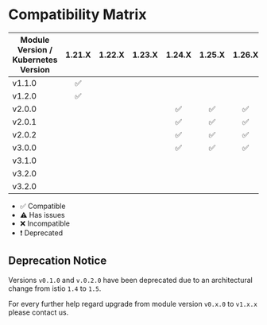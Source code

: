 # Compatibility Matrix

| Module Version / Kubernetes Version |       1.21.X       |       1.22.X       |       1.23.X       |       1.24.X       |       1.25.X       |       1.26.X       |       1.27.X       |       1.28.X       |       1.29.X       |       1.30.X       |       1.31.X       |       1.32.X       |
| ----------------------------------- | :----------------: | :----------------: | :----------------: | :----------------: | :----------------: | :----------------: | :----------------: | :----------------: | :----------------: | :----------------: | :----------------: | :----------------: |
| v1.1.0                              | :white_check_mark: |                    |                    |                    |                    |                    |                    |                    |                    |                    |                    |                    |
| v1.2.0                              | :white_check_mark: |                    |                    |                    |                    |                    |                    |                    |                    |                    |                    |                    |
| v2.0.0                              |                    |                    |                    | :white_check_mark: | :white_check_mark: | :white_check_mark: | :white_check_mark: |                    |                    |                    |                    |                    |
| v2.0.1                              |                    |                    |                    | :white_check_mark: | :white_check_mark: | :white_check_mark: | :white_check_mark: |                    |                    |                    |                    |                    |
| v2.0.2                              |                    |                    |                    | :white_check_mark: | :white_check_mark: | :white_check_mark: | :white_check_mark: |                    |                    |                    |                    |                    |
| v3.0.0                              |                    |                    |                    | :white_check_mark: | :white_check_mark: | :white_check_mark: | :white_check_mark: |                    |                    |                    |                    |                    |
| v3.1.0                              |                    |                    |                    |                    |                    |                    | :white_check_mark: | :white_check_mark: | :white_check_mark: |                    |                    |                    |
| v3.2.0                              |                    |                    |                    |                    |                    |                    | :white_check_mark: | :white_check_mark: | :white_check_mark: | :white_check_mark: |                    |                    |
| v3.2.0                              |                    |                    |                    |                    |                    |                    |                    |                    | :white_check_mark: | :white_check_mark: | :white_check_mark: | :white_check_mark: |
- :white_check_mark: Compatible
- :warning: Has issues
- :x: Incompatible
- :exclamation: Deprecated

## Deprecation Notice

Versions `v0.1.0` and `v.0.2.0` have been deprecated due to an architectural change from istio `1.4` to `1.5`.

For every further help regard upgrade from module version `v0.x.0` to `v1.x.x` please contact us.
